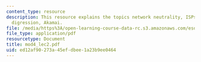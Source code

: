 ```yaml
---
content_type: resource
description: This resource explains the topics network neutrality, ISPs blocking things,
  digression, Akamai.
file: /media/https%3A/open-learning-course-data-rc.s3.amazonaws.com/esd-68j-communications-and-information-policy-spring-2006/ed12af90273a45efdbee1a23b9ee0464_mod4_lec2.pdf
file_type: application/pdf
resourcetype: Document
title: mod4_lec2.pdf
uid: ed12af90-273a-45ef-dbee-1a23b9ee0464
---
```

